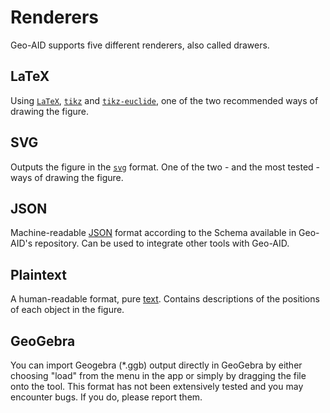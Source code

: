 # Renderers

Geo-AID supports five different renderers, also called drawers.

## LaTeX

Using [`LaTeX`](https://www.latex-project.org/), [`tikz`](https://www.overleaf.com/learn/latex/TikZ_package) and [
`tikz-euclide`](https://ctan.org/pkg/tkz-euclide), one of the two recommended ways of drawing the figure.

## SVG

Outputs the figure in the [`svg`](https://developer.mozilla.org/en-US/docs/Web/SVG) format. One of the two - and the
most tested - ways of drawing the figure.

## JSON

Machine-readable [JSON](https://www.json.org/json-en.html) format according to the Schema available in Geo-AID's
repository. Can be used to integrate other tools with Geo-AID.

## Plaintext

A human-readable format, pure [text](https://en.wikipedia.org/wiki/Plain_text). Contains descriptions of the positions
of each object in the figure.

## GeoGebra

You can import Geogebra (*.ggb) output directly in GeoGebra by either choosing "load" from the menu in the app
or simply by dragging the file onto the tool. This format has not been extensively tested and you may encounter bugs.
If you do, please report them.

